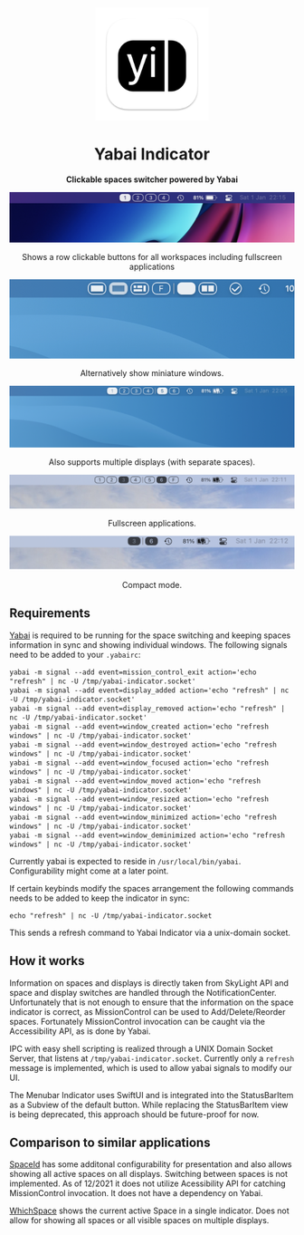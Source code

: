 <div align="center">
    <img src="docs/appicon.png" width="200" height="200">
    <h1>Yabai Indicator</h1>
    <p>
        <b>Clickable spaces switcher powered by Yabai</b>
    </p>

<img src="docs/simple.png" alt="screenshot">
<p>Shows a row clickable buttons for all workspaces including fullscreen applications</p>

<img src="docs/window-mode.png" alt="screenshot">
<p>Alternatively show miniature windows.</p>


<img src="docs/screenshot-dark.png" alt="screenshot2">
<p>Also supports multiple displays (with separate spaces).</p>

<img src="docs/fullscreen.png" alt="screenshot3">
<p>Fullscreen applications.</p>

<img src="docs/compact.png" alt="screenshot4">
<p>Compact mode.</p>
</div>


## Requirements

[Yabai](https://github.com/koekeishiya/yabai) is required to be running for the space switching and keeping spaces information in sync and showing individual windows. The following signals need to be added to your `.yabairc`:

```
yabai -m signal --add event=mission_control_exit action='echo "refresh" | nc -U /tmp/yabai-indicator.socket'
yabai -m signal --add event=display_added action='echo "refresh" | nc -U /tmp/yabai-indicator.socket'
yabai -m signal --add event=display_removed action='echo "refresh" | nc -U /tmp/yabai-indicator.socket'
yabai -m signal --add event=window_created action='echo "refresh windows" | nc -U /tmp/yabai-indicator.socket'
yabai -m signal --add event=window_destroyed action='echo "refresh windows" | nc -U /tmp/yabai-indicator.socket'
yabai -m signal --add event=window_focused action='echo "refresh windows" | nc -U /tmp/yabai-indicator.socket'
yabai -m signal --add event=window_moved action='echo "refresh windows" | nc -U /tmp/yabai-indicator.socket'
yabai -m signal --add event=window_resized action='echo "refresh windows" | nc -U /tmp/yabai-indicator.socket'
yabai -m signal --add event=window_minimized action='echo "refresh windows" | nc -U /tmp/yabai-indicator.socket'
yabai -m signal --add event=window_deminimized action='echo "refresh windows" | nc -U /tmp/yabai-indicator.socket'
```

Currently yabai is expected to reside in `/usr/local/bin/yabai`. Configurability might come at a later point.

If certain keybinds modify the spaces arrangement the following commands needs to be added to keep the indicator in sync:

```
echo "refresh" | nc -U /tmp/yabai-indicator.socket
```

This sends a refresh command to Yabai Indicator via a unix-domain socket.

## How it works

Information on spaces and displays is directly taken from SkyLight API and space and display switches are handled through the NotificationCenter. Unfortunately that is not enough to ensure that the information on the space indicator is correct, as MissionControl can be used to Add/Delete/Reorder spaces. Fortunately MissionControl invocation can be caught via the Accessibility API, as is done by Yabai.

IPC with easy shell scripting is realized through a UNIX Domain Socket Server, that listens at `/tmp/yabai-indicator.socket`. Currently only a `refresh` message is implemented, which is used to allow yabai signals to modify our UI.

The Menubar Indicator uses SwiftUI and is integrated into the StatusBarItem as a Subview of the default button. While replacing the StatusBarItem view is being deprecated, this approach should be future-proof for now.

## Comparison to similar applications

[SpaceId](https://github.com/dshnkao/SpaceId) has some additonal configurability for presentation and also allows showing all active spaces on all displays. Switching between spaces is not implemented. As of 12/2021 it does not utilize Acessibility API for catching MissionControl invocation. It does not have a dependency on Yabai.

[WhichSpace](https://github.com/gechr/WhichSpace) shows the current active Space in a single indicator. Does not allow for showing all spaces or all visible spaces on multiple displays.
